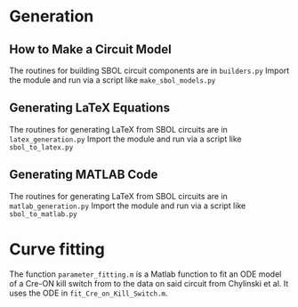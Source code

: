 # Generation

## How to Make a Circuit Model

The routines for building SBOL circuit components are in `builders.py`
Import the module and run via a script like `make_sbol_models.py`

## Generating LaTeX Equations

The routines for generating LaTeX from SBOL circuits are in `latex_generation.py`
Import the module and run via a script like `sbol_to_latex.py`

## Generating MATLAB Code

The routines for generating LaTeX from SBOL circuits are in `matlab_generation.py`
Import the module and run via a script like `sbol_to_matlab.py`


# Curve fitting

The function `parameter_fitting.m` is a Matlab function to fit an ODE model of a
Cre-ON kill switch from to the data on said circuit from Chylinski et al.
It uses the ODE in `fit_Cre_on_Kill_Switch.m`.
